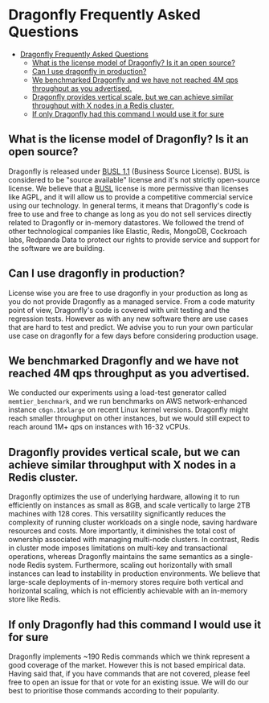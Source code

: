 # Dragonfly Frequently Asked Questions

- [Dragonfly Frequently Asked Questions](#dragonfly-frequently-asked-questions)
  - [What is the license model of Dragonfly? Is it an open source?](#what-is-the-license-model-of-dragonfly-is-it-an-open-source)
  - [Can I use dragonfly in production?](#can-i-use-dragonfly-in-production)
  - [We benchmarked Dragonfly and we have not reached 4M qps throughput as you advertised.](#we-benchmarked-dragonfly-and-we-have-not-reached-4m-qps-throughput-as-you-advertised)
  - [Dragonfly provides vertical scale, but we can achieve similar throughput with X nodes in a Redis cluster.](#dragonfly-provides-vertical-scale-but-we-can-achieve-similar-throughput-with-x-nodes-in-a-redis-cluster)
  - [If only Dragonfly had this command I would use it for sure](#if-only-dragonfly-had-this-command-i-would-use-it-for-sure)


## What is the license model of Dragonfly? Is it an open source?
Dragonfly is released under [BUSL 1.1](../LICENSE.md) (Business Source License).
BUSL is considered to be "source available" license and it's not strictly open-source license.
We believe that a [BUSL](https://spdx.org/licenses/BUSL-1.1.html) license is more permissive
than licenses like AGPL, and it will allow us to
provide a competitive commercial service using our technology. In general terms,
it means that Dragonfly's code is free to use and free to change as long as you do not sell services directly related to
Dragonfly or in-memory datastores.
We followed the trend of other technological companies like Elastic, Redis, MongoDB, Cockroach labs,
Redpanda Data to protect our rights to provide service and support for the software we are building.

## Can I use dragonfly in production?
License wise you are free to use dragonfly in your production as long as you do not provide Dragonfly as a managed service.
From a code maturity point of view, Dragonfly's code is covered with unit testing and the regression tests.
However as with any new software there are use cases that are hard to test and predict.
We advise you to run your own particular use case on dragonfly for a few days before considering production usage.

## We benchmarked Dragonfly and we have not reached 4M qps throughput as you advertised.
We conducted our experiments using a load-test generator called `memtier_benchmark`,
and we run benchmarks on AWS network-enhanced instance `c6gn.16xlarge` on recent Linux kernel versions.
Dragonfly might reach smaller throughput on other instances, but we would
still expect to reach around 1M+ qps on instances with 16-32 vCPUs.

## Dragonfly provides vertical scale, but we can achieve similar throughput with X nodes in a Redis cluster.
Dragonfly optimizes the use of underlying hardware, allowing it to run efficiently on instances as small as 8GB,
 and scale vertically to large 2TB machines with 128 cores. This versatility significantly
 reduces the complexity of running cluster workloads on a single node, saving hardware resources and costs.
 More importantly, it diminishes the total cost
 of ownership associated with managing multi-node clusters. In contrast, Redis in cluster
 mode imposes limitations on multi-key and transactional operations, whereas Dragonfly maintains
 the same semantics as a single-node Redis system.
 Furthermore, scaling out horizontally with small instances can lead to instability
 in production environments.
 We believe that large-scale deployments of in-memory stores require both vertical and horizontal scaling,
 which is not efficiently achievable with an in-memory store like Redis.

## If only Dragonfly had this command I would use it for sure
Dragonfly implements ~190 Redis commands which we think represent a good coverage of the market.
However this is not based empirical data. Having said that, if you have commands that are not covered,
please feel free to open an issue for that or vote for an existing issue.
We will do our best to prioritise those commands according to their popularity.
